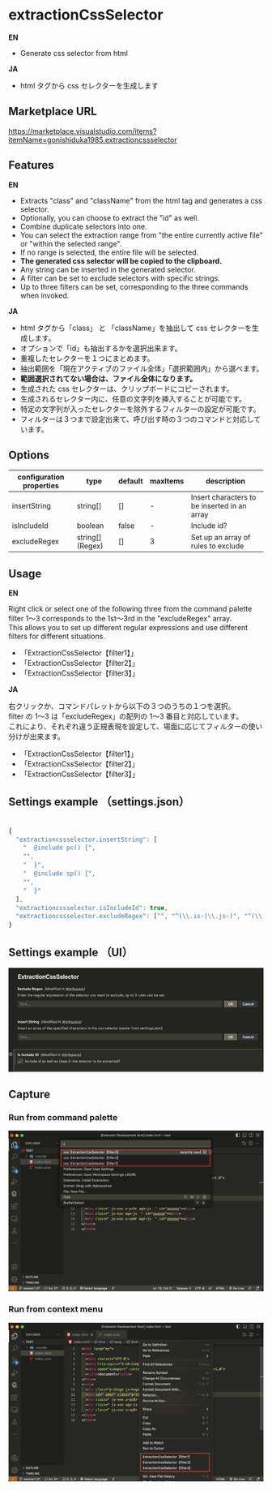 # extractionCssSelector

**EN**

- Generate css selector from html

**JA**

- html タグから css セレクターを生成します

## Marketplace URL

<a target="_blank" href="https://marketplace.visualstudio.com/items?itemName=gonishiduka1985.extractioncssselector">https://marketplace.visualstudio.com/items?itemName=gonishiduka1985.extractioncssselector</a>

## Features

**EN**

- Extracts "class" and "className" from the html tag and generates a css selector.
- Optionally, you can choose to extract the "id" as well.
- Combine duplicate selectors into one.
- You can select the extraction range from "the entire currently active file" or "within the selected range".
- If no range is selected, the entire file will be selected.
- **The generated css selector will be copied to the clipboard.**
- Any string can be inserted in the generated selector.
- A filter can be set to exclude selectors with specific strings.
- Up to three filters can be set, corresponding to the three commands when invoked.

**JA**

- html タグから「class」 と 「className」を抽出して css セレクターを生成します。
- オプションで「id」も抽出するかを選択出来ます。
- 重複したセレクターを１つにまとめます。
- 抽出範囲を「現在アクティブのファイル全体」「選択範囲内」から選べます。
- **範囲選択されてない場合は、ファイル全体になります。**
- 生成された css セレクターは、クリップボードにコピーされます。
- 生成されるセレクター内に、任意の文字列を挿入することが可能です。
- 特定の文字列が入ったセレクターを除外するフィルターの設定が可能です。
- フィルターは３つまで設定出来て、呼び出す時の３つのコマンドと対応しています。

## Options

| configuration properties | type             | default | maxItems | description                                  |
| ------------------------ | ---------------- | ------- | -------- | -------------------------------------------- |
| insertString             | string[]         | []      | -        | Insert characters to be inserted in an array |
| isIncludeId              | boolean          | false   | -        | Include id?                                  |
| excludeRegex             | string[] (Regex) | []      | 3        | Set up an array of rules to exclude          |

## Usage

**EN**

Right click or select one of the following three from the command palette <br>
filter 1〜3 corresponds to the 1st〜3rd in the "excludeRegex" array. <br>
This allows you to set up different regular expressions and use different filters for different situations.

- 「ExtractionCssSelector【filter1】」
- 「ExtractionCssSelector【filter2】」
- 「ExtractionCssSelector【filter3】」

**JA**

右クリックか、コマンドパレットから以下の３つのうちの１つを選択。<br>
filter の 1〜3 は「excludeRegex」の配列の 1〜3 番目と対応しています。<br>
これにより、それぞれ違う正規表現を設定して、場面に応じてフィルターの使い分けが出来ます。

- 「ExtractionCssSelector【filter1】」
- 「ExtractionCssSelector【filter2】」
- 「ExtractionCssSelector【filter3】」

## Settings example （settings.json）

```javascript

{
  "extractioncssselector.insertString": [
    "  @include pc() {",
    "",
    "  }",
    "  @include sp() {",
    "",
    "  }"
  ],
  "extractioncssselector.isIncludeId": true,
  "extractioncssselector.excludeRegex": ["", "^(\\.is-|\\.js-)", "^(\\.u-)"]
}


```

## Settings example （UI）

![UI](https://github.com/underground0930/extractionCssSelector/raw/HEAD/images/capture/settings.png)

## Capture

### Run from command palette

![capture 01](https://github.com/underground0930/extractionCssSelector/raw/HEAD/images/capture/command.png)

### Run from context menu

![capture 02](https://github.com/underground0930/extractionCssSelector/raw/HEAD/images/capture/right_click.png)
